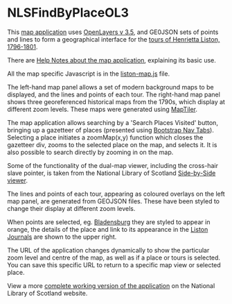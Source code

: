 NLSFindByPlaceOL3
=================

This <a href="http://digital.nls.uk/travels-of-henrietta-liston/map/">map application</a> uses <a href="http://openlayers.org/">OpenLayers v 3.5</a>, and GE0JSON sets of points and lines to form a geographical interface for the <a href="http://digital.nls.uk/travels-of-henrietta-liston/index.html">tours of Henrietta Liston, 1796-1801</a>. 

There are <a href="http://digital.nls.uk/travels-of-henrietta-liston/places.html">Help Notes about the map application</a>, explaining its basic use.

All the map specific Javascript is in the <a href="https://github.com/NationalLibraryOfScotland/ListonMapApplication/blob/master/liston-map.js">liston-map.js</a> file.

The left-hand map panel allows a set of modern background maps to be displayed, and the lines and points of each tour. The right-hand map panel shows three georeferenced historical maps from the 1790s, which display at different zoom levels. These maps were generated using <a href="https://www.maptiler.com/">MapTiler</a>.

The map application allows searching by a 'Search Places Visited' button, bringing up a gazetteer of places (presented using <a href="http://getbootstrap.com/components/#nav-tabs">Bootstrap Nav Tabs</a>). Selecting a place initiates a zoomMap(x,y) function which closes the gazetteer div, zooms to the selected place on the map, and selects it. It is also possible to search directly by zooming in on the map. 

Some of the functionality of the dual-map viewer, including the cross-hair slave pointer, is taken from the National Library of Scotland <a href="http://maps.nls.uk/geo/explore/sidebyside.cfm">Side-by-Side viewer</a>.

The lines and points of each tour, appearing as coloured overlays on the left map panel, are generated from GEOJSON files. These have been styled to change their display at different zoom levels.

When points are selected, eg. <a href="http://digital.nls.uk/travels-of-henrietta-liston/map/#zoom=10&lat=38.9393&lon=-76.9339&tour=2&point=38.9393,-76.9339">Bladensburg</a> they are styled to appear in orange, the details of the place and link to its appearance in the <a href="http://digital.nls.uk/travels-of-henrietta-liston/browse/index.html">Liston Journals</a> are shown to the upper right.

The URL of the application changes dynamically to show the particular zoom level and centre of the map, as well as if a place or tours is selected. You can save this specific URL to return to a specific map view or selected place.

View a more <a href="http://digital.nls.uk/travels-of-henrietta-liston/map/">complete working version of the application</a> on the National Library of Scotland website.

